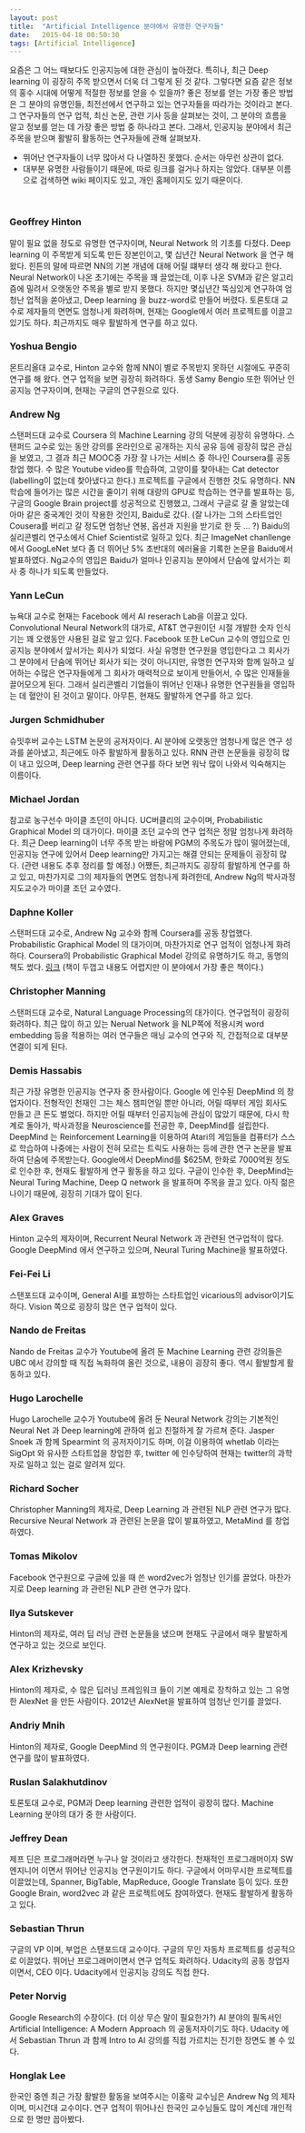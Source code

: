 ```yaml
---
layout: post
title:  "Artificial Intelligence 분야에서 유명한 연구자들"
date:   2015-04-18 00:50:30
tags: [Artificial Intelligence]
---
```


요즘은 그 어느 때보다도 인공지능에 대한 관심이 높아졌다. 특히나, 최근 Deep learning 이 굉장히 주목 받으면서 더욱 더 그렇게 된 것 같다. 그렇다면 요즘 같은 정보의 홍수 시대에 어떻게 적절한 정보를 얻을 수 있을까? 좋은 정보를 얻는 가장 좋은 방법은 그 분야의 유명인들, 최전선에서 연구하고 있는 연구자들을 따라가는 것이라고 본다. 그 연구자들의 연구 업적, 최신 논문, 관련 기사 등을 살펴보는 것이, 그 분야의 흐름을 알고 정보를 얻는 데 가장 좋은 방법 중 하나라고 본다. 그래서, 인공지능 분야에서 최근 주목을 받으며 활발히 활동하는 연구자들에 관해 살펴보자. 

- 뛰어난 연구자들이 너무 많아서 다 나열하진 못했다. 순서는 아무런 상관이 없다.
- 대부분 유명한 사람들이기 때문에, 따로 링크를 걸거나 하지는 않았다. 대부분 이름으로 검색하면 wiki 페이지도 있고, 개인 홈페이지도 있기 때문이다.

<br>

### Geoffrey Hinton

말이 필요 없을 정도로 유명한 연구자이며, Neural Network 의 기초를 다졌다. Deep learning 이 주목받게 되도록 만든 장본인이고, 몇 십년간 Neural Network 을 연구 해 왔다. 힌튼의 말에 따르면 NN의 기본 개념에 대해 어릴 떄부터 생각 해 왔다고 한다. Neural Network이 나온 초기에는 주목을 꽤 끌었는데, 이후 나온 SVM과 같은 알고리즘에 밀려서 오랫동안 주목을 별로 받지 못했다. 하지만 몇십년간 뚝심있게 연구하여 엄청난 업적을 쏟아냈고, Deep learning 을 buzz-word로 만들어 버렸다. 토론토대 교수로 제자들의 면면도 엄청나게 화려하며, 현재는 Google에서 여러 프로젝트를 이끌고 있기도 하다. 최근까지도 매우 활발하게 연구를 하고 있다.


### Yoshua Bengio

몬트리올대 교수로, Hinton 교수와 함께 NN이 별로 주목받지 못하던 시절에도 꾸준히 연구를 해 왔다. 연구 업적을 보면 굉장히 화려하다. 동생 Samy Bengio 또한 뛰어난 인공지능 연구자이며, 현재는 구글의 연구원으로 있다.


### Andrew Ng

스탠퍼드대 교수로 Coursera 의 Machine Learning 강의 덕분에 굉장히 유명하다. 스탠퍼드 교수로 있는 동안 강의를 온라인으로 공개하는 지식 공유 등에 굉장히 많은 관심을 보였고, 그 결과 최근 MOOC중 가장 잘 나가는 서비스 중 하나인 Coursera를 공동창업 했다. 수 많은 Youtube video를 학습하여, 고양이를 찾아내는 Cat detector (labelling이 없는데 찾아냈다고 한다.) 프로젝트를 구글에서 진행한 것도 유명하다. NN 학습에 들어가는 많은 시간을 줄이기 위해 대량의 GPU로 학습하는 연구를 발표하는 등, 구글의 Google Brain project를 성공적으로 진행했고, 그래서 구글로 갈 줄 알았는데 아마 같은 중국계인 것이 작용한 것인지, Baidu로 갔다. (잘 나가는 그의 스타트업인 Cousera를 버리고 갈 정도면 엄청난 연봉, 옵션과 지원을 받기로 한 듯 ... ?) Baidu의 실리콘벨리 연구소에서 Chief Scientist로 일하고 있다. 최근 ImageNet chanllenge에서 GoogLeNet 보다 좀 더 뛰어난 5% 초반대의 에러율을 기록한 논문을 Baidu에서 발표하였다. Ng교수의 영입은 Baidu가 얼마나 인공지능 분야에서 단숨에 앞서가는 회사 중 하나가 되도록 만들었다.


### Yann LeCun

뉴욕대 교수로 현재는 Facebook 에서 AI reserach Lab을 이끌고 있다. Convolutional Neural Network의 대가로, AT&T 연구원이던 시절 개발한 숫자 인식기는 꽤 오랬동안 사용된 걸로 알고 있다. Facebook 또한 LeCun 교수의 영입으로 인공지능 분야에서 앞서가는 회사가 되었다. 사실 유명한 연구원을 영입한다고 그 회사가 그 분야에서 단숨에 뛰어난 회사가 되는 것이 아니지만, 유명한 연구자와 함께 일하고 싶어하는 수많은 연구자들에게 그 회사가 매력적으로 보이게 만들어서, 수 많은 인재들을 끌어모으게 된다. 그래서 실리콘벨리 기업들이 뛰어난 인재나 유명한 연구원들을 영입하는 데 혈안이 된 것이고 말이다. 아무튼, 현재도 활발하게 연구를 하고 있다.


### Jurgen Schmidhuber

슈밋후버 교수는 LSTM 논문의 공저자이다. AI 분야에 오랫동안 엄청나게 많은 연구 성과를 쏟아냈고, 최근에도 아주 활발하게 활동하고 있다. RNN 관련 논문들을 굉장히 많이 내고 있으며, Deep learning 관련 연구를 하다 보면 워낙 많이 나와서 익숙해지는 이름이다.


### Michael Jordan

참고로 농구선수 마이클 조던이 아니다. UC버클리의 교수이며, Probabilistic Graphical Model 의 대가이다. 마이클 조던 교수의 연구 업적은 정말 엄청나게 화려하다. 최근 Deep learning이 너무 주목 받는 바람에 PGM의 주목도가 많이 떨어졌는데, 인공지능 연구에 있어서 Deep learning만 가지고는 해결 안되는 문제들이 굉장히 많다. (관련 내용도 추후 정리를 할 예정.) 어쨌든, 최근까지도 굉장히 활발하게 연구를 하고 있고, 마찬가지로 그의 제자들의 면면도 엄청나게 화려한데, Andrew Ng의 박사과정 지도교수가 마이클 조던 교수였다.


### Daphne Koller

스탠퍼드대 교수로, Andrew Ng 교수와 함께 Coursera를 공동 창업했다. Probabilistic Graphical Model 의 대가이며, 마찬가지로 연구 업적이 엄청나게 화려하다. Coursera의 Probabilistic Graphical Model 강의로 유명하기도 하고, 동명의 책도 썼다. [링크](http://mitpress.mit.edu/books/probabilistic-graphical-models) (책이 두껍고 내용도 어렵지만 이 분야에서 가장 좋은 책이다.)



### Christopher Manning

스탠퍼드대 교수로, Natural Language Processing의 대가이다. 연구업적이 굉장히 화려하다. 최근 많이 하고 있는 Nerual Network 을 NLP쪽에 적용시켜 word embedding 등을 적용하는 여러 연구들은 매닝 교수의 연구와 직, 간접적으로 대부분 연결이 되게 된다.



### Demis Hassabis

최근 가장 유명한 인공지능 연구자 중 한사람이다. Google 에 인수된 DeepMind 의 창업자이다. 전형적인 천재인 그는 체스 챔피언일 뿐만 아니라, 어릴 때부터 게임 회사도 만들고 큰 돈도 벌었다. 하지만 어릴 때부터 인공지능에 관심이 많았기 때문에, 다시 학계로 돌아가, 박사과정을 Neuroscience를 전공한 후, DeepMind를 설립한다. DeepMind 는 Reinforcement Learning을 이용하여 Atari의 게임들을 컴퓨터가 스스로 학습하여 나중에는 사람이 전혀 모르는 트릭도 사용하는 등에 관한 연구 논문을 발표하여 단숨에 주목받는다. Google에서 DeepMind를 $625M, 한화로 7000억원 정도로 인수한 후, 현재도 활발하게 연구 활동을 하고 있다. 구글이 인수한 후, DeepMind는 Neural Turing Machine, Deep Q network 을 발표하며 주목을 끌고 있다. 아직 젊은 나이기 때문에, 굉장히 기대가 많이 된다.


### Alex Graves

Hinton 교수의 제자이며, Recurrent Neural Network 과 관련된 연구업적이 많다. Google DeepMind 에서 연구하고 있으며, Neural Turing Machine을 발표하였다.



### Fei-Fei Li

스탠포드대 교수이며, General AI를 표방하는 스타트업인 vicarious의 advisor이기도 하다. Vision 쪽으로 굉장히 많은 연구 업적이 있다.


### Nando de Freitas

Nando de Freitas 교수가 Youtube에 올려 둔 Machine Learning 관련 강의들은 UBC 에서 강의할 때 직접 녹화하여 올린 것으로, 내용이 굉장히 좋다. 역시 활발할게 활동하고 있다.


### Hugo Larochelle

Hugo Larochelle 교수가 Youtube에 올려 둔 Neural Network 강의는 기본적인 Neural Net 과 Deep learning에 관하여 쉽고 친절하게 잘 가르쳐 준다. Jasper Snoek 과 함께 Spearmint 의 공저자이기도 하며, 이걸 이용하여 whetlab 이라는 SigOpt 와 유사한 스타트업을 창업한 후, twitter 에 인수당하여 현재는 twitter의 과학자로 일하고 있는 걸로 알려져 있다.



### Richard Socher

Christopher Manning의 제자로, Deep Learning 과 관련된 NLP 관련 연구가 많다. Recursive Neural Network 과 관련된 논문을 많이 발표하였고, MetaMind 를 창업하였다.


### Tomas Mikolov

Facebook 연구원으로 구글에 있을 때 쓴 word2vec가 엄청난 인기를 끌었다. 마찬가지로 Deep learning 과 관련된 NLP 관련 연구가 많다.


### Ilya Sutskever

Hinton의 제자로, 여러 딥 러닝 관련 논문들을 냈으며 현재도 구글에서 매우 활발하게 연구하고 있는 것으로 보인다.


### Alex Krizhevsky

Hinton의 제자로, 수 많은 딥러닝 프레임워크 들이 기본 예제로 장착하고 있는 그 유명한 AlexNet 을 만든 사람이다. 2012년 AlexNet을 발표하여 엄청난 인기를 끌었다.


### Andriy Mnih

Hinton의 제자로, Google DeepMind 의 연구원이다. PGM과 Deep learning 관련 연구를 많이 발표하였다.


### Ruslan Salakhutdinov

토론토대 교수로, PGM과 Deep learning 관련한 업적이 굉장히 많다. Machine Learning 분야의 대가 중 한 사람이다.


### Jeffrey Dean

제프 딘은 프로그래머라면 누구나 알 것이라고 생각한다. 천재적인 프로그래머이자 SW엔지니어 이면서 뛰어난 인공지능 연구원이기도 하다. 구글에서 어마무시한 프로젝트를 이끌었는데, Spanner, BigTable, MapReduce, Google Translate 등이 있다. 또한 Google Brain, word2vec 과 같은 프로젝트에도 참여하였다. 현재도 활발하게 활동하고 있다.


### Sebastian Thrun

구글의 VP 이며, 부업은 스탠포드대 교수이다. 구글의 무인 자동차 프로젝트를 성공적으로 이끌었다. 뛰어난 프로그래머이면서 연구 업적도 화려하다. Udacity의 공동 창업자 이면서, CEO 이다. Udacity에서 인공지능 강의도 직접 한다.


### Peter Norvig

Google Research의 수장이다. (더 이상 무슨 말이 필요한가?) AI 분야의 필독서인 Artificial Intelligence: A Modern Approach 의 공동저자이기도 하다. Udacity 에서 Sebastian Thrun 과 함께 Intro to AI 강의를 직접 가르치는 진기한 장면도 볼 수 있다.


### Honglak Lee

한국인 중엔 최근 가장 활발한 활동을 보여주시는 이홍락 교수님은 Andrew Ng 의 제자이며, 미시건대 교수이다. 연구 업적이 뛰어나신 한국인 교수님들도 많이 계신데 개인적으로 한 명만 꼽아봤다.


